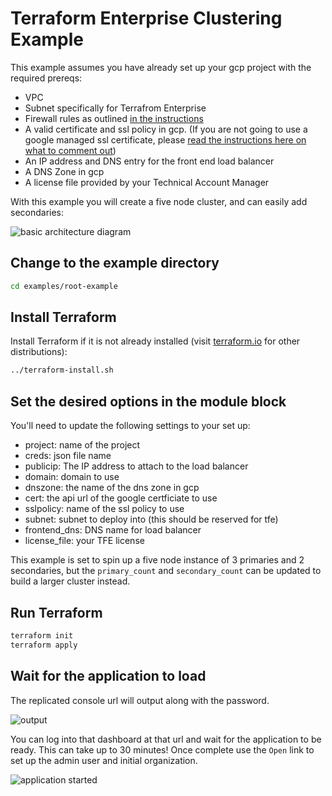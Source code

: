 # Terraform Enterprise Clustering Example

This example assumes you have already set up your gcp project with the required prereqs:

* VPC
* Subnet specifically for Terrafrom Enterprise
* Firewall rules as outlined [in the instructions](https://www.terraform.io/docs/enterprise/beta/gcp.html#infrastructure)
* A valid certificate and ssl policy in gcp. (If you are not going to use a google managed ssl certificate, please [read the instructions here on what to comment out](https://www.terraform.io/docs/enterprise/beta/gcp.html#explanation-of-variables))
* An IP address and DNS entry for the front end load balancer
* A DNS Zone in gcp
* A license file provided by your Technical Account Manager

With this example you will create a five node cluster, and can easily add secondaries:

![basic architecture diagram](https://github.com/hashicorp/terraform-google-terraform-enterprise/blob/master/assets/gcp_diagram.jpg?raw=true)

## Change to the example directory

```bash
cd examples/root-example
```

## Install Terraform

Install Terraform if it is not already installed (visit [terraform.io](https://terraform.io) for other distributions):

```bash
../terraform-install.sh
```

## Set the desired options in the module block

You'll need to update the following settings to your set up:

* project: name of the project
* creds: json file name
* publicip: The IP address to attach to the load balancer
* domain: domain to use
* dnszone: the name of the dns zone in gcp
* cert: the api url of the google certficiate to use
* sslpolicy: name of the ssl policy to use
* subnet: subnet to deploy into (this should be reserved for tfe)
* frontend_dns: DNS name for load balancer
* license_file: your TFE license

 This example is set to spin up a five node instance of 3 primaries and 2 secondaries, but the `primary_count` and `secondary_count` can be updated to build a larger cluster instead.

## Run Terraform

```bash
terraform init
terraform apply
```

## Wait for the application to load

The replicated console url will output along with the password.

![output](https://github.com/hashicorp/terraform-google-terraform-enterprise/blob/master/examples/root-example/output_example.png?raw=true)

You can log into that dashboard at that url and wait for the application to be ready. This can take up to 30 minutes! Once complete use the `Open` link to set up the admin user and initial organization.

![application started](https://github.com/hashicorp/terraform-google-terraform-enterprise/blob/master/examples/root-example/app_started.png?raw=true)
